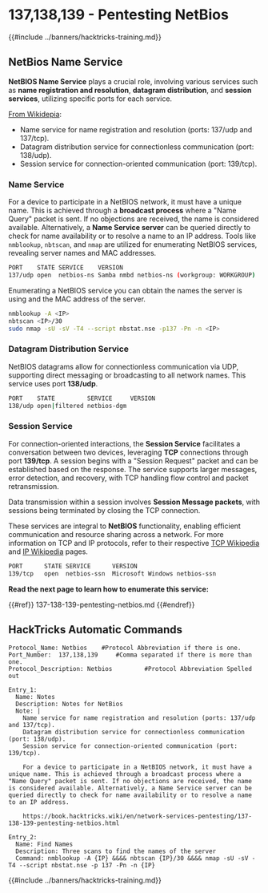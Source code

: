 # 137,138,139 - Pentesting NetBios

{{#include ../banners/hacktricks-training.md}}

## NetBios Name Service

**NetBIOS Name Service** plays a crucial role, involving various services such as **name registration and resolution**, **datagram distribution**, and **session services**, utilizing specific ports for each service.

[From Wikidepia](https://en.wikipedia.org/wiki/NetBIOS_over_TCP/IP):

- Name service for name registration and resolution (ports: 137/udp and 137/tcp).
- Datagram distribution service for connectionless communication (port: 138/udp).
- Session service for connection-oriented communication (port: 139/tcp).

### Name Service

For a device to participate in a NetBIOS network, it must have a unique name. This is achieved through a **broadcast process** where a "Name Query" packet is sent. If no objections are received, the name is considered available. Alternatively, a **Name Service server** can be queried directly to check for name availability or to resolve a name to an IP address. Tools like `nmblookup`, `nbtscan`, and `nmap` are utilized for enumerating NetBIOS services, revealing server names and MAC addresses.

```bash
PORT    STATE SERVICE    VERSION
137/udp open  netbios-ns Samba nmbd netbios-ns (workgroup: WORKGROUP)
```

Enumerating a NetBIOS service you can obtain the names the server is using and the MAC address of the server.

```bash
nmblookup -A <IP>
nbtscan <IP>/30
sudo nmap -sU -sV -T4 --script nbstat.nse -p137 -Pn -n <IP>
```

### Datagram Distribution Service

NetBIOS datagrams allow for connectionless communication via UDP, supporting direct messaging or broadcasting to all network names. This service uses port **138/udp**.

```bash
PORT    STATE         SERVICE     VERSION
138/udp open|filtered netbios-dgm
```

### Session Service

For connection-oriented interactions, the **Session Service** facilitates a conversation between two devices, leveraging **TCP** connections through port **139/tcp**. A session begins with a "Session Request" packet and can be established based on the response. The service supports larger messages, error detection, and recovery, with TCP handling flow control and packet retransmission.

Data transmission within a session involves **Session Message packets**, with sessions being terminated by closing the TCP connection.

These services are integral to **NetBIOS** functionality, enabling efficient communication and resource sharing across a network. For more information on TCP and IP protocols, refer to their respective [TCP Wikipedia](https://en.wikipedia.org/wiki/Transmission_Control_Protocol) and [IP Wikipedia](https://en.wikipedia.org/wiki/Internet_Protocol) pages.

```bash
PORT      STATE SERVICE      VERSION
139/tcp   open  netbios-ssn  Microsoft Windows netbios-ssn
```

**Read the next page to learn how to enumerate this service:**

{{#ref}}
137-138-139-pentesting-netbios.md
{{#endref}}

## HackTricks Automatic Commands

```
Protocol_Name: Netbios    #Protocol Abbreviation if there is one.
Port_Number:  137,138,139     #Comma separated if there is more than one.
Protocol_Description: Netbios         #Protocol Abbreviation Spelled out

Entry_1:
  Name: Notes
  Description: Notes for NetBios
  Note: |
    Name service for name registration and resolution (ports: 137/udp and 137/tcp).
    Datagram distribution service for connectionless communication (port: 138/udp).
    Session service for connection-oriented communication (port: 139/tcp).

    For a device to participate in a NetBIOS network, it must have a unique name. This is achieved through a broadcast process where a "Name Query" packet is sent. If no objections are received, the name is considered available. Alternatively, a Name Service server can be queried directly to check for name availability or to resolve a name to an IP address.

    https://book.hacktricks.wiki/en/network-services-pentesting/137-138-139-pentesting-netbios.html

Entry_2:
  Name: Find Names
  Description: Three scans to find the names of the server
  Command: nmblookup -A {IP} &&&& nbtscan {IP}/30 &&&& nmap -sU -sV -T4 --script nbstat.nse -p 137 -Pn -n {IP}
```

{{#include ../banners/hacktricks-training.md}}


